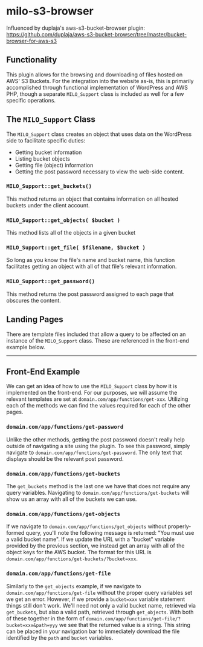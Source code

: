 # milo-s3-browser
Influenced by duplaja's aws-s3-bucket-browser plugin: https://github.com/duplaja/aws-s3-bucket-browser/tree/master/bucket-browser-for-aws-s3

## Functionality
This plugin allows for the browsing and downloading of files hosted on AWS' S3 Buckets. For the integration into the website as-is, this is primarily accomplished through functional implementation of WordPress and AWS PHP, though a separate ```MILO_Support``` class is included as well for a few specific operations.

## The ```MILO_Support``` Class
The ```MILO_Support``` class creates an object that uses data on the WordPress side to facilitate specific duties:
 - Getting bucket information
 - Listing bucket objects
 - Getting file (object) information
 - Getting the post password necessary to view the web-side content.

### ```MILO_Support::get_buckets()```
This method returns an object that contains information on all hosted buckets under the client account.

### ```MILO_Support::get_objects( $bucket )```
This method lists all of the objects in a given bucket

### ```MILO_Support::get_file( $filename, $bucket )```
So long as you know the file's name and bucket name, this function facilitates getting an object with all of that file's relevant information.

### ```MILO_Support::get_password()```
This method returns the post password assigned to each page that obscures the content.

## Landing Pages
There are template files included that allow a query to be affected on an instance of the ```MILO_Support``` class. These are referenced in the front-end example below.

---

## Front-End Example
We can get an idea of how to use the ```MILO_Support``` class by how it is implemented on the front-end. For our purposes, we will assume the relevant templates are set at ```domain.com/app/functions/get-xxx```. Utilizing each of the methods we can find the values required for each of the other pages.

### ```domain.com/app/functions/get-password```
Unlike the other methods, getting the post password doesn't really help outside of navigating a site using the plugin. To see this password, simply navigate to ```domain.com/app/functions/get-password```. The only text that displays should be the relevant post password.

### ```domain.com/app/functions/get-buckets```
The ```get_buckets``` method is the last one we have that does not require any query variables. Navigating to ```domain.com/app/functions/get-buckets``` will show us an array with all of the buckets we can use.

### ```domain.com/app/functions/get-objects```
If we navigate to ```domain.com/app/functions/get_objects``` without properly-formed query, you'll note the following message is returned: "You must use a valid bucket name". If we update the URL with a "bucket" variable provided by the previous section, we instead get an array with all of the object keys for the AWS bucket. The format for this URL is ```domain.com/app/functions/get-buckets/?bucket=xxx```.

### ```domain.com/app/functions/get-file```
Similarly to the ```get_objects``` example, if we navigate to ```domain.com/app/functions/get-file``` without the proper query variables set we get an error. However, if we provide a ```bucket=xxx``` variable statement things still don't work. We'll need not only a valid bucket name, retrieved via ```get_buckets```, but also a valid path, retrieved through ```get_objects```. With both of these together in the form of ```domain.com/app/functions/get-file/?bucket=xxx&path=yyy``` we see that the returned value is a string. This string can be placed in your navigation bar to immediately download the file identified by the ```path``` and ```bucket``` variables.
